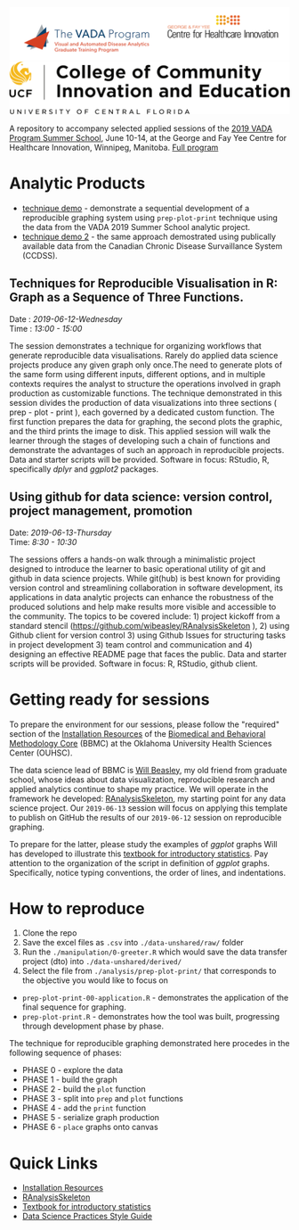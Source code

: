 ![header](libs/images/header-1.png)
![ccie](libs/images/ccie-logo.png)

A repository to accompany selected applied sessions of the [2019 VADA Program Summer School](http://vada.cs.umanitoba.ca/program/program/summer-school/summer-school-2019/), June 10-14, at the George and Fay Yee Centre for Healthcare Innovation, Winnipeg, Manitoba. [Full program](libs/materials/Full-Week-Schedule-and-Descriptions.pdf) 

# Analytic Products

 - [technique demo][demo_complete] -  demonstrate a sequential development of a reproducible graphing system using `prep-plot-print` technique using the data from the VADA 2019 Summer School analytic project.  
- [technique demo 2][demo_complete2] - the same approach demostrated using publically available data from the Canadian Chronic Disease Survaillance System (CCDSS).

[demo_complete]:https://raw.githack.com/andkov/vada-2019-summer-school/master/analysis/prep-plot-print/prep-plot-print.html
[demo_complete2]:https://raw.githack.com/dss-ialh/graph-making-scenarios/master/analysis/scenario-3/scenario-3-ccdss.html

## Techniques for Reproducible Visualisation in R: Graph as a Sequence of Three Functions.   
Date : _2019-06-12-Wednesday_  
Time : _13:00 - 15:00_  

The session demonstrates a technique for organizing workflows that generate reproducible data visualisations. Rarely do applied data science projects produce any given graph only once.The need to generate plots of the same form using different inputs, different options, and in multiple contexts requires the analyst to structure the operations involved in graph production as customizable functions. The technique demonstrated in this session divides the production of data visualizations into three sections ( prep - plot - print ), each governed by a dedicated custom function. The first function prepares the data for graphing, the second plots the graphic, and the third prints the image to disk. This applied session will walk the learner through the stages of developing such a chain of functions and demonstrate the advantages of such an approach in reproducible projects. Data and starter scripts will be provided. 
Software in focus: RStudio, R, specifically _dplyr_ and _ggplot2_ packages. 

## Using github for data science: version control, project management, promotion  
Date: _2019-06-13-Thursday_  
Time: _8:30 - 10:30_  

The sessions offers a hands-on walk through a minimalistic project designed to introduce the learner to basic operational utility of git and github in data science projects. While git(hub) is best known for providing version control and streamlining collaboration in software development, its applications in data analytic projects can enhance the robustness of the produced solutions and help make results more visible and accessible to the community. The topics to be covered include: 1) project kickoff from a standard stencil (https://github.com/wibeasley/RAnalysisSkeleton ),  2) using Github client for version control 3) using Github Issues for structuring tasks in project development 3) team control and communication and 4) designing an effective README page that faces the public. Data and starter scripts will be provided. Software in focus: R, RStudio, github client. 

# Getting ready for sessions

To prepare the environment for our sessions, please follow the "required" section of the  [Installation Resources](https://github.com/OuhscBbmc/RedcapExamplesAndPatterns/blob/master/DocumentationGlobal/ResourcesInstallation.md) of the [Biomedical and Behavioral Methodology Core](https://ouhsc.edu/bbmc/) (BBMC) at the Oklahoma University Health Sciences Center (OUHSC). 

The data science lead of BBMC is [Will Beasley](https://github.com/wibeasley), my old friend from graduate school, whose ideas about data visualization, reproducible research and applied analytics continue to shape my practice. We will operate in the framework he developed: [RAnalysisSkeleton](https://github.com/wibeasley/ranalysisskeleton), my starting point for any data science project. Our `2019-06-13` session will focus on applying this template to publish on GitHub the results of our `2019-06-12` session on reproducible graphing.   

To prepare for the latter, please study the examples of _ggplot_ graphs Will has developed to illustrate this [textbook for introductory statistics](https://github.com/OuhscBbmc/DeSheaToothakerIntroStats/blob/master/thumbnails/thumbnails.md). Pay attention to the organization of the script in definition of _ggplot_ graphs. Specifically, notice typing conventions, the order of lines, and indentations. 


# How to reproduce

 1. Clone the repo   
 2. Save the excel files as `.csv` into `./data-unshared/raw/` folder  
 3. Run the `./manipulation/0-greeter.R` which would save the data transfer project (dto) into `./data-unshared/derived/` 
 4. Select the file from `./analysis/prep-plot-print/` that corresponds to the objective you would like to focus on
 
- `prep-plot-print-00-application.R` - demonstrates the application of the final sequence for graphing.
- `prep-plot-print.R` - demonstrates how the tool was built, progressing through development phase by phase.  

The technique for reproducible graphing demonstrated here procedes in the following sequence of phases:  

- PHASE 0 - explore the data  
- PHASE 1 - build the graph  
- PHASE 2 - build the `plot` function  
- PHASE 3 - split into `prep` and `plot` functions  
- PHASE 4 - add the `print` function   
- PHASE 5 - serialize graph production  
- PHASE 6 - `place` graphs onto canvas  


# Quick Links
- [Installation Resources](https://github.com/OuhscBbmc/RedcapExamplesAndPatterns/blob/master/DocumentationGlobal/ResourcesInstallation.md)
- [RAnalysisSkeleton](https://github.com/wibeasley/ranalysisskeleton)
- [Textbook for introductory statistics](https://github.com/OuhscBbmc/DeSheaToothakerIntroStats/blob/master/thumbnails/thumbnails.md)
- [Data Science Practices Style Guide](https://ouhscbbmc.github.io/data-science-practices-1/style-guide.htm)

